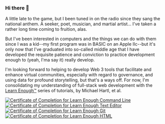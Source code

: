 ### Hi there 👋

<!--
**kwamekamau/kwamekamau** is a ✨ _special_ ✨ repository because its `README.md` (this file) appears on your GitHub profile.

Here are some ideas to get you started:

- 🔭 I’m currently working on ...
- 🌱 I’m currently learning ...
- 👯 I’m looking to collaborate on ...
- 🤔 I’m looking for help with ...
- 💬 Ask me about ...
- 📫 How to reach me: ...
- 😄 Pronouns: ...
- ⚡ Fun fact: ...
-->

A little late to the game, but I been tuned in on the radio since they sang the national anthem. A seeker, poet, musician, and martial artist... I've taken a rather long time coming to fruition, alas.

But I've been interested in computers and the things we can do with them since I was a kid--my first program was in BASIC on an Apple IIc--but it's only now that I've graduated into so-called middle age that I have developed the requisite patience and conviction to practice development enough to (yeah, I'ma say it) really develop.

I'm looking forward to helping to develop Web 3 tools that facilitate and enhance virtual communities, especially with regard to governance, and using data for profound storytelling, but that's a ways off. For now, I'm consolidating my understanding of full-stack web development with the [Learn Enough™](https://learnenough.com) series of tutorials, by Michael Hartl, et al.

<a href="https://www.learnenough.com/certificates/14e41c13"><img src="https://www.learnenough.com/certificates/14e41c13/command-line-tutorial.svg" alt="Certificate of Completion for Learn Enough Command Line"></a><a href="https://www.learnenough.com/certificates/14e41c13"><img src="https://www.learnenough.com/certificates/14e41c13/text-editor-tutorial.svg" alt="Certificate of Completion for Learn Enough Text Editor"></a><a href="https://www.learnenough.com/certificates/14e41c13"><img src="https://www.learnenough.com/certificates/14e41c13/git-tutorial.svg" alt="Certificate of Completion for Learn Enough Git"></a><a href="https://www.learnenough.com/certificates/14e41c13"><img src="https://www.learnenough.com/certificates/14e41c13/html-tutorial.svg" alt="Certificate of Completion for Learn Enough HTML"></a>
